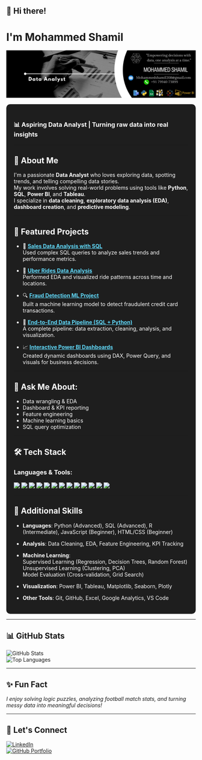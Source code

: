 ## 👋 Hi there!

# I'm Mohammed Shamil  
![Professional Banner](https://github.com/imshamil23/imshamil23/blob/main/Black%20%26%20White%20Modern%20Minimalist%20Data%20Analyst%20LinkedIn%20Banner.png)

<div style="background-color:#1e1e1e; padding:20px; border-radius:10px; color:white">

### 📊 Aspiring Data Analyst | Turning raw data into real insights

---

## 🌟 About Me  

I'm a passionate <b>Data Analyst</b> who loves exploring data, spotting trends, and telling compelling data stories.  
My work involves solving real-world problems using tools like <b>Python</b>, <b>SQL</b>, <b>Power BI</b>, and <b>Tableau</b>.  
I specialize in <b>data cleaning</b>, <b>exploratory data analysis (EDA)</b>, <b>dashboard creation</b>, and <b>predictive modeling</b>.

---

## 🚀 Featured Projects

- 🧾 <b><a href="https://github.com/imshamil23/SQL-Project" style="color:#61dafb;">Sales Data Analysis with SQL</a></b>  
  Used complex SQL queries to analyze sales trends and performance metrics.

- 🚕 <b><a href="https://github.com/imshamil23/Uber-Rides-Data-Analysis" style="color:#61dafb;">Uber Rides Data Analysis</a></b>  
  Performed EDA and visualized ride patterns across time and locations.

- 🔍 <b><a href="https://github.com/imshamil23/Meachine-Learning-Project" style="color:#61dafb;">Fraud Detection ML Project</a></b>  
  Built a machine learning model to detect fraudulent credit card transactions.

- 🧪 <b><a href="https://github.com/imshamil23/End-to-End-Data-Analytics-SQL-Python" style="color:#61dafb;">End-to-End Data Pipeline (SQL + Python)</a></b>  
  A complete pipeline: data extraction, cleaning, analysis, and visualization.

- 📈 <b><a href="https://github.com/imshamil23/PowerBI" style="color:#61dafb;">Interactive Power BI Dashboards</a></b>  
  Created dynamic dashboards using DAX, Power Query, and visuals for business decisions.

---

## 💬 Ask Me About:
- Data wrangling & EDA  
- Dashboard & KPI reporting  
- Feature engineering  
- Machine learning basics  
- SQL query optimization

---

## 🛠️ Tech Stack

### Languages & Tools:
<img src="https://img.shields.io/badge/-Python-blue?style=flat&logo=python"/>
<img src="https://img.shields.io/badge/-SQL-orange?style=flat&logo=sqlite"/>
<img src="https://img.shields.io/badge/-PowerBI-yellow?style=flat&logo=powerbi"/>
<img src="https://img.shields.io/badge/-Tableau-%23E97627.svg?style=flat&logo=tableau"/>
<img src="https://img.shields.io/badge/-Excel-green?style=flat&logo=microsoft-excel"/>
<img src="https://img.shields.io/badge/-Pandas-%23150458.svg?style=flat&logo=pandas"/>
<img src="https://img.shields.io/badge/-NumPy-%23013243.svg?style=flat&logo=numpy"/>
<img src="https://img.shields.io/badge/-Matplotlib-white?style=flat&logo=matplotlib"/>
<img src="https://img.shields.io/badge/-Seaborn-%2300469C.svg?style=flat&logo=seaborn"/>
<img src="https://img.shields.io/badge/-Scikit--Learn-%23F7931E.svg?style=flat&logo=scikit-learn"/>
<img src="https://img.shields.io/badge/-Jupyter-%23F37626.svg?style=flat&logo=jupyter"/>
<img src="https://img.shields.io/badge/-Git-black?style=flat&logo=git"/>
<img src="https://img.shields.io/badge/-GitHub-black?style=flat&logo=github"/>

---

## 🧠 Additional Skills

- <b>Languages</b>: Python (Advanced), SQL (Advanced), R (Intermediate), JavaScript (Beginner), HTML/CSS (Beginner)

- <b>Analysis</b>: Data Cleaning, EDA, Feature Engineering, KPI Tracking

- <b>Machine Learning</b>:  
  Supervised Learning (Regression, Decision Trees, Random Forest)  
  Unsupervised Learning (Clustering, PCA)  
  Model Evaluation (Cross-validation, Grid Search)

- <b>Visualization</b>: Power BI, Tableau, Matplotlib, Seaborn, Plotly

- <b>Other Tools</b>: Git, GitHub, Excel, Google Analytics, VS Code

</div>

---

## 📊 GitHub Stats  

![GitHub Stats](https://github-readme-stats.vercel.app/api?username=imshamil23&show_icons=true&theme=radical)  
![Top Languages](https://github-readme-stats.vercel.app/api/top-langs/?username=imshamil23&layout=compact&theme=radical)

---

## ✨ Fun Fact  

*I enjoy solving logic puzzles, analyzing football match stats, and turning messy data into meaningful decisions!*

---

## 🔗 Let's Connect  
[![LinkedIn](https://img.shields.io/badge/-LinkedIn-blue?style=flat&logo=linkedin)](https://www.linkedin.com/in/mohammed-shamil-54b61a307)  
[![GitHub Portfolio](https://img.shields.io/badge/-GitHub%20Portfolio-black?style=flat&logo=github)](https://github.com/imshamil23)
